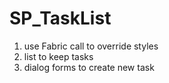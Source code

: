 # SP_TaskList
1) use Fabric call to override styles
2) list to keep tasks
3) dialog forms to create new task

